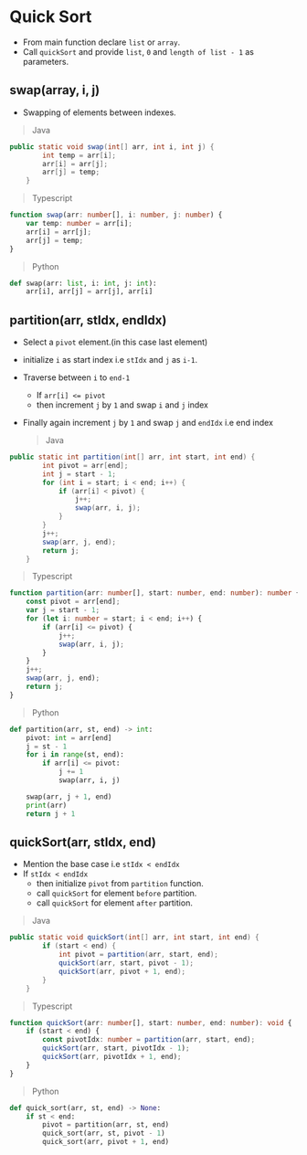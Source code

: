 # Quick Sort

-    From main function declare `list` or `array`.
-    Call `quickSort` and provide `list`, `0` and `length of list - 1` as
     parameters.

## swap(array, i, j)

-    Swapping of elements between indexes.

> Java

```java
public static void swap(int[] arr, int i, int j) {
        int temp = arr[i];
        arr[i] = arr[j];
        arr[j] = temp;
    }
```

> Typescript

```typescript
function swap(arr: number[], i: number, j: number) {
	var temp: number = arr[i];
	arr[i] = arr[j];
	arr[j] = temp;
}
```

> Python

```python
def swap(arr: list, i: int, j: int):
    arr[i], arr[j] = arr[j], arr[i]
```

## partition(arr, stIdx, endIdx)

-    Select a `pivot` element.(in this case last element)

-    initialize `i` as start index i.e `stIdx` and `j` as `i-1`.

-    Traverse between `i` to `end-1`

     -    If `arr[i] <= pivot`
     -    then increment `j` by `1` and swap `i` and `j` index

-    Finally again increment `j` by `1` and swap `j` and `endIdx` i.e end index
     > Java

```java
public static int partition(int[] arr, int start, int end) {
        int pivot = arr[end];
        int j = start - 1;
        for (int i = start; i < end; i++) {
            if (arr[i] < pivot) {
                j++;
                swap(arr, i, j);
            }
        }
        j++;
        swap(arr, j, end);
        return j;
    }
```

> Typescript

```typescript
function partition(arr: number[], start: number, end: number): number {
	const pivot = arr[end];
	var j = start - 1;
	for (let i: number = start; i < end; i++) {
		if (arr[i] <= pivot) {
			j++;
			swap(arr, i, j);
		}
	}
	j++;
	swap(arr, j, end);
	return j;
}
```

> Python

```python
def partition(arr, st, end) -> int:
    pivot: int = arr[end]
    j = st - 1
    for i in range(st, end):
        if arr[i] <= pivot:
            j += 1
            swap(arr, i, j)

    swap(arr, j + 1, end)
    print(arr)
    return j + 1

```

## quickSort(arr, stIdx, end)

-    Mention the base case i.e `stIdx < endIdx`
-    If `stIdx < endIdx`
     -    then initialize `pivot` from `partition` function.
     -    call `quickSort` for element `before` partition.
     -    call `quickSort` for element `after` partition.

> Java

```java
public static void quickSort(int[] arr, int start, int end) {
        if (start < end) {
            int pivot = partition(arr, start, end);
            quickSort(arr, start, pivot - 1);
            quickSort(arr, pivot + 1, end);
        }
    }
```

> Typescript

```typescript
function quickSort(arr: number[], start: number, end: number): void {
	if (start < end) {
		const pivotIdx: number = partition(arr, start, end);
		quickSort(arr, start, pivotIdx - 1);
		quickSort(arr, pivotIdx + 1, end);
	}
}
```

> Python

```python
def quick_sort(arr, st, end) -> None:
    if st < end:
        pivot = partition(arr, st, end)
        quick_sort(arr, st, pivot - 1)
        quick_sort(arr, pivot + 1, end)
```
